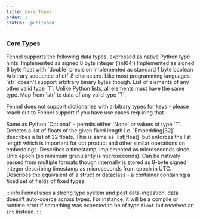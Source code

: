 ```yaml
---
title: Core Types
order: 3
status: 'published'
---
```



### Core Types
<Divider>
<LeftSection>
Fennel supports the following data types, expressed as native Python type hints.
<Expandable type="int">
Implemented as signed 8 byte integer (`int64`)
</Expandable>

<Expandable type="float">
Implemented as signed 8 byte float with `double` precision
</Expandable>

<Expandable type="bool">
Implemented as standard 1 byte boolean
</Expandable>

<Expandable type="str">
Arbitrary sequence of utf-8 characters. Like most programming languages, `str` 
doesn't support arbitrary binary bytes though.
</Expandable>

<Expandable type="List[T]">
List of elements of any other valid type `T`. Unlike Python lists, all elements 
must have the same type.
</Expandable>

<Expandable type="dict[T]">
Map from `str` to data of any valid type `T`. 

Fennel does not support dictionaries with arbitrary types for keys - please 
reach out to Fennel support if you have use cases requiring that.
</Expandable>

<Expandable type="Optional[T]">
Same as Python `Optional` - permits either `None` or values of type `T`. 
</Expandable>

<Expandable type="Embedding[int]">
Denotes a list of floats of the given fixed length i.e. `Embedding[32]` 
describes a list of 32 floats. This is same as `list[float]` but enforces the 
list length which is important for dot product and other similar operations on 
embeddings.
</Expandable>

<Expandable type="datetime">
Describes a timestamp, implemented as microseconds since Unix epoch (so minimum 
granularity is microseconds). Can be natively parsed from multiple formats though
internally is stored as 8-byte signed integer describing timestamp as microseconds
from epoch in UTC.
</Expandable>

<Expandable type="struct {k1: T1, k2: T2, ...}">
Describes the equivalent of a struct or dataclass - a container containing a 
fixed set of fields of fixed types.
</Expandable>

:::info
Fennel uses a strong type system and post data-ingestion, data doesn't auto-coerce
across types. For instance, it will be a compile or runtime error if something 
was expected to be of type `float` but received an `int` instead.
:::

</LeftSection>
<RightSection>
    <pre snippet="api-reference/data-types#struct_type" />
</RightSection>
</Divider>

